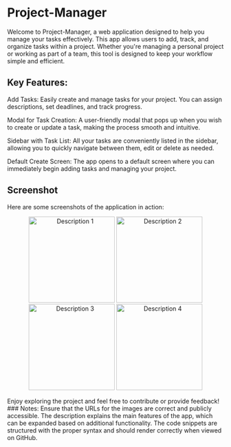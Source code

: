 # Project-Manager
Welcome to Project-Manager, a web application designed to help you manage your tasks effectively. This app allows users to add, track, and organize tasks within a project. Whether you're managing a personal project or working as part of a team, this tool is designed to keep your workflow simple and efficient.

## Key Features:
Add Tasks: Easily create and manage tasks for your project. You can assign descriptions, set deadlines, and track progress.

Modal for Task Creation: A user-friendly modal that pops up when you wish to create or update a task, making the process smooth and intuitive.

Sidebar with Task List: All your tasks are conveniently listed in the sidebar, allowing you to quickly navigate between them, edit or delete as needed.

Default Create Screen: The app opens to a default screen where you can immediately begin adding tasks and managing your project.

## Screenshot
Here are some screenshots of the application in action:
<p align="center">
  <img src="https://github.com/user-attachments/assets/d09997c5-80be-42c3-93bd-dac598351920" alt="Description 1" width="200"/>
  <img src="https://github.com/user-attachments/assets/0deaece8-9518-457c-b3ef-bd1b75706a1a
" alt="Description 2" width="200"/>
  <img src="https://github.com/user-attachments/assets/5f90104b-d41e-4002-ac9c-c3cdb6294db0
" alt="Description 3" width="200"/>
  <img src="https://github.com/user-attachments/assets/e2c410fc-e75a-4403-b705-4bbfdf8b627e
" alt="Description 4" width="200"/>
</p>
Enjoy exploring the project and feel free to contribute or provide feedback!
### Notes:
Ensure that the URLs for the images are correct and publicly accessible.
The description explains the main features of the app, which can be expanded based on additional functionality.
The code snippets are structured with the proper syntax and should render correctly when viewed on GitHub.
